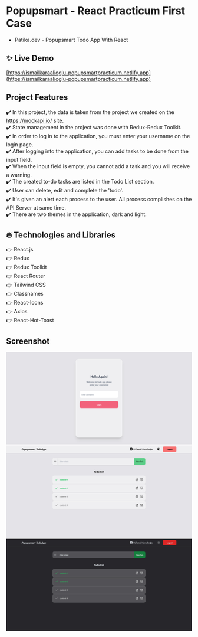 # Popupsmart - React Practicum First Case

* Patika.dev - Popupsmart Todo App With React

## :sparkles: Live Demo

[https://ismailkaraalioglu-popupsmartpracticum.netlify.app](https://ismailkaraalioglu-popupsmartpracticum.netlify.app)

## Project Features

:heavy_check_mark: In this project, the data is taken from the project we created on the https://mockapi.io/ site. <br />
:heavy_check_mark: State management in the project was done with Redux-Redux Toolkit. <br />
:heavy_check_mark: In order to log in to the application, you must enter your username on the login page. <br />
:heavy_check_mark: After logging into the application, you can add tasks to be done from the input field. <br />
:heavy_check_mark: When the input field is empty, you cannot add a task and you will receive a warning. <br />
:heavy_check_mark: The created to-do tasks are listed in the Todo List section. <br />
:heavy_check_mark: User can delete, edit and complete the 'todo'. <br />
:heavy_check_mark: It's given an alert each process to the user. All process complishes on the API Server at same time. <br />
:heavy_check_mark: There are two themes in the application, dark and light. <br />

## :fire: Technologies and Libraries

:point_right: React.js <br />
:point_right: Redux <br />
:point_right: Redux Toolkit <br />
:point_right: React Router <br />
:point_right: Tailwind CSS <br />
:point_right: Classnames <br />
:point_right: React-Icons <br />
:point_right: Axios <br />
:point_right: React-Hot-Toast <br />

## Screenshot

![./src/screenshot/screenshot1.jpg](./src/screenshot/screenshot1.jpg)
![./src/screenshot/screenshot2.jpg](./src/screenshot/screenshot2.jpg)
![./src/screenshot/screenshot3.jpg](./src/screenshot/screenshot3.jpg)